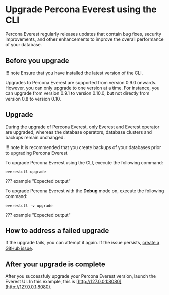 # Upgrade Percona Everest using the CLI

Percona Everest regularly releases updates that contain bug fixes, security improvements, and other enhancements to improve the overall performance of your database.


## Before you upgrade

!!! note
     Ensure that you have installed the latest version of the CLI.

Upgrades to Percona Everest are supported from version 0.9.0 onwards. However, you can only upgrade to one version at a time. For instance, you can upgrade from version 0.9.1 to version 0.10.0, but not directly from version 0.8 to version 0.10.  

## Upgrade

During the upgrade of Percona Everest, only Everest and Everest operator are upgraded, whereas the database operators, database clusters and backups remain unchanged.

!!! note
    It is recommended that you create backups of your databases prior to upgrading Percona Everest.

To upgrade Percona Everest using the CLI, execute the following command:

    everestctl upgrade

??? example "Expected output"


To upgrade Percona Everest with the **Debug** mode on, execute the following command:

    everestctl -v upgrade

??? example "Expected output"



## How to address a failed upgrade

If the upgrade fails, you can attempt it again. If the issue persists, [create a GitHub issue](https://docs.github.com/en/issues/tracking-your-work-with-issues/creating-an-issue#creating-an-issue-from-a-repository).


## After your upgrade is complete

After you successfuly upgrade your Percona Everest version, launch the Everest UI. In this example, this is [http://127.0.0.1:8080](http://127.0.0.1:8080).














